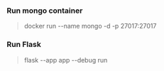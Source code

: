 
### Run mongo container
> docker run --name mongo -d -p 27017:27017

### Run Flask
> flask --app app --debug run